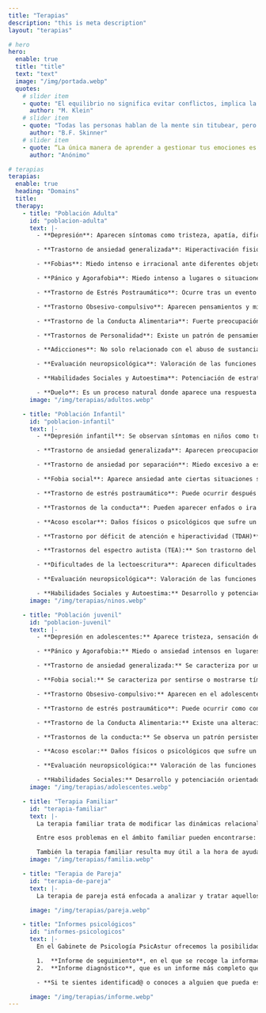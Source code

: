 ```yaml
---
title: "Terapias"
description: "this is meta description"
layout: "terapias"

# hero
hero:
  enable: true
  title: "title"
  text: "text"
  image: "/img/portada.webp"
  quotes:
    # slider item
    - quote: "El equilibrio no significa evitar conflictos, implica la fuerza para tolerar emociones dolorosas y poder manejarlas"
      author: "M. Klein"
    # slider item
    - quote: "Todas las personas hablan de la mente sin titubear, pero se quedan perplejas cuando les pide que la definan"
      author: "B.F. Skinner"
    # slider item
    - quote: “La única manera de aprender a gestionar tus emociones es sintiéndolas, no evitándolas”
      author: "Anónimo"

# terapias
terapias:
  enable: true
  heading: "Domains"
  title:
  therapy:
    - title: "Población Adulta"
      id: "poblacion-adulta"
      text: |-
        - **Depresión**: Aparecen síntomas como tristeza, apatía, dificultad en la toma de decisiones, desmotivación o desesperanza hacia el futuro

        - **Trastorno de ansiedad generalizada**: Hiperactivación fisiológica (palpitaciones, nerviosismo, dificultad para respirar, tensión muscular, insomnio, preocupaciones constantes, etc.)

        - **Fobias**: Miedo intenso e irracional ante diferentes objetos o situaciones, como por ejemplo insectos o lugares cerrados

        - **Pánico y Agorafobia**: Miedo intenso a lugares o situaciones que podrían causar pánico, con sensación de no poder escapar o con miedo a tener un ataque de pánico. Dificultad para sentirse seguro en público o entre multitudes, lo que puede provocar una incapacidad para salir de casa.

        - **Trastorno de Estrés Postraumático**: Ocurre tras un evento traumático, en ocasiones donde la persona pudo temer por su vida (como una agresión) o ante sucesos muy significativos en su vida (como la muerte de un ser querido o tras una situación de acoso). Aparece una hiperactivación fisiológica (nerviosismo, palpitaciones, dificultad para respirar, etc.), evitación de situaciones o personas que puedan recordarle el evento y reexperimentación de este (pensamientos recurrentes acerca de lo que pasó)

        - **Trastorno Obsesivo-compulsivo**: Aparecen pensamientos y miedos no deseados de manera repetitiva, junto con comportamientos para que este malestar desaparezca, llegando a interferir en actividades diarias y provocando gran sufrimiento emocional.

        - **Trastorno de la Conducta Alimentaria**: Fuerte preocupación por el peso, la imagen corporal y la alimentación, asociada a una angustia y malestar emocional, y junto a conductas alimentarias no saludables.

        - **Trastornos de Personalidad**: Existe un patrón de pensamientos y comportamientos marcado y poco saludable, con dificultades para relacionarse en diferentes situaciones y con las demás personas, por lo que puede causar problemas y limitaciones importantes en las relaciones, en las actividades sociales o en el trabajo.

        - **Adicciones**: No solo relacionado con el abuso de sustancias, sino también a conductas nocivas que afectan tanto para la persona como a su entorno. Por ejemplo: el abuso de alcohol, tabaco, psicofármacos, cannabis, cocaína, juego, compras, adicciones emocionales, etc.

        - **Evaluación neuropsicológica**: Valoración de las funciones cognitivas generales (atención, inteligencia, memoria, razonamiento, lenguaje, etc.)

        - **Habilidades Sociales y Autoestima**: Potenciación de estrategias comunicativas, que ayudan a resolver las situaciones sociales de forma efectiva, siendo capaces de ser asertivos, expresar nuestros sentimientos, deseos y necesidades, decir no, establecer límites, hacer y recibir críticas y preservar nuestros derechos asertivos.

        - **Duelo**: Es un proceso natural donde aparece una respuesta emocional ante una experiencia de pérdida. Pero en ocasiones, aparecen dificultades para aceptar dicha pérdida y pueden presentarse: tristeza profunda, dolor y pensamientos constantes acerca de la pérdida, falta de concentración, desesperanza hacia el futuro, aislamiento o problemas para llevar a cabo actividades cotidianas.
      image: "/img/terapias/adultos.webp"

    - title: "Población Infantil"
      id: "poblacion-infantil"
      text: |-
        - **Depresión infantil**: Se observan síntomas en niños como tristeza, irritabilidad, malestar (por ejemplo, dolores de barriga) o molestias físicas, en ocasiones algo imprecisas. También pueden aparecer comportamientos agresivos, poco interés para jugar, rechazo a ir al colegio o dificultades para dormir, etc.

        - **Trastorno de ansiedad generalizada**: Aparecen preocupaciones excesivas, se observa que los niños se preocupan por muchas cosas diferentes (notas, su salud o la de sus familiares, lo que pasa en el mundo, etc.), lo que dificulta que se relajen, se diviertan, les cueste dormir por la noche, les cueste hacer los deberes, etc.

        - **Trastorno de ansiedad por separación**: Miedo excesivo a estar separados de sus padres, lo que puede conllevar que no puedan dormir solos, no querer ir casa de un familiar sin los padres, dificultad para ir al colegio, no querer jugar con sus amigos o hacer otras actividades, si los padres no están cerca.

        - **Fobia social**: Aparece ansiedad ante ciertas situaciones sociales como exponer o intervenir en clase, iniciar o mantener conversaciones con sus iguales, participar en actividades con los niños de su edad, etc. Suele preocuparles mucho lo que otros puedan pensar de ellos o ser objeto de críticas.

        - **Trastorno de estrés postraumático**: Puede ocurrir después de un suceso traumático, apareciendo sentimientos y pensamientos negativos relacionados con lo que ha ocurrido, miedo o tristeza intensos, irritabilidad o ataques de ira, retraimiento, etc. También se puede observar que el niño revive la situación una y otra vez (pudiendo observarse en dibujos o en el juego) que tiene pesadillas y que evita lugares o personas que le recuerden el suceso.

        - **Trastornos de la conducta**: Pueden aparecer enfados o ira excesiva, discutir continuamente y rehusar el cumplimiento de las normas, mostrarse resentido, molestar a otros de forma consciente o culpar a los otros de los propios errores.

        - **Acoso escolar**: Daños físicos o psicológicos que sufre un niño por parte de otro o de un grupo, que se producen de manera reiterada, intencionada y unidireccional. A raíz de esta situación podemos observar señales en el niño tales como problemas para concentrarse y empeoramiento del rendimiento escolar, miedo a ir a clase, dolores y malestar que aparece antes de ir al colegio, problemas para dormir, tristeza o episodios de ira, miedo a estar solo, inquietud, nerviosismo, etc.

        - **Trastorno por déficit de atención e hiperactividad (TDAH)**: Los niños con TDAH pueden tener problemas para prestar y mantener la atención, ser excesivamente activos y presentar un comportamiento impulsivo. Podemos observar que olvidan o pierden las cosas con mucha frecuencia, les cuesta prestar atención a los detalles, seguir instrucciones, se mueven nerviosamente, hablan mucho, tienen problemas para respetar los turnos, dificultades en las relaciones con sus iguales, etc.

        - **Trastornos del espectro autista (TEA):** Son trastorno del neurodesarrollo. Los niños con TEA suelen presentar dificultades para desarrollar relaciones sociales normalizadas, utilizar el lenguaje de forma adecuada (o no usarlo) y mostrar comportamientos restringidos o repetitivos. Pero lo cierto, es que los TEA se consideran un espectro precisamente porque pueden aparecer manifestaciones muy variadas tanto en tipo como en gravedad.

        - **Dificultades de la lectoescritura**: Aparecen dificultades en la precisión a la hora de leer palabras (por ejemplo, se saltan letras o palabras, se sustituyen unas por otras, le cuesta reconocer algunas palabras, etc.), en la velocidad lectora (leen despacio, lectura silábica, poca fluidez, etc.) y en la comprensión de lo que leen. También puede aparecer problemas en la ortografía, la gramática, los signos de puntuación y la organización de la expresión escrita

        - **Evaluación neuropsicológica**: Valoración de las funciones cognitivas generales (atención, inteligencia, memoria, razonamiento, lenguaje, etc.)

        - **Habilidades Sociales y Autoestima:** Desarrollo y potenciación de la comunicación, empatía, asertividad, escucha activa, autocontrol y resolución de conflictos orientada a niños.
      image: "/img/terapias/ninos.webp"

    - title: "Población juvenil"
      id: "poblacion-juvenil"
      text: |-
        - **Depresión en adolescentes:** Aparece tristeza, sensación de vacío, desesperanza, irritabilidad, frustración, disfrutan menos de aquello que solían disfrutar, aislamiento, falta de energía. Pueden aparecer pensamientos o conductas autolíticas.

        - **Pánico y Agorafobia:** Miedo o ansiedad intensos en lugares públicos o en situaciones donde puede resultar difícil escapar o no hay nadie quien pudiera ayudar. Algunos ejemplos donde aparece dicha ansiedad y por tanto se evitan serían: utilizar transportes públicos, estar en espacios abiertos, espacios públicos cerrados (tiendas, cines, etc.), hacer cola o estar con una multitud (conciertos o estadios), etc.

        - **Trastorno de ansiedad generalizada:** Se caracteriza por una ansiedad y preocupaciones excesivas y persistentes sobre un gran número de hechos y actividades de la vida diaria, que llegan a interferir en su funcionamiento familiar, social y escolar. Estas preocupaciones pueden estar relacionadas con el instituto, la familia, los amigos, las notas, necesidad de aprobación, situaciones pasadas y futuras, salud, etc.

        - **Fobia social:** Se caracteriza por sentirse o mostrarse tímido, sentir vergüenza o ansiedad ante situaciones sociales de una manera excesiva. Suelen ser capaces de interactuar con la familia y algunos amigos más cercanos, pero conocer gente nueva, hablar en público, relacionarse en un grupo, participar en clase, etc., les conlleva mucha dificultad y malestar, de manera que tratan de evitarlo por completo, llegando a afectar al normal funcionamiento de la vida diaria.

        - **Trastorno Obsesivo-compulsivo:** Aparecen en el adolescente ideas obsesivas acompañadas por comportamientos compulsivos (en forma de ritual, con el objetivo de disminuir el malestar que provocan las obsesiones). Algunos ejemplos que pueden aparecer son el miedo a contaminarse, preocupaciones acerca de la seguridad o salud suya o de sus padres, etc.

        - **Trastorno de estrés postraumático**: Puede ocurrir como consecuencia de un suceso traumático que ha vivido o presenciado. Aparecen recuerdos recurrentes desagradables, problemas para dormir y pesadillas, evitar aquellas personas o situaciones que le evoquen el recuerdo del trauma, cambios en el estado de ánimo, ansiedad, hiperactivación, sensación de alerta continua, etc.

        - **Trastorno de la Conducta Alimentaria:** Existe una alteración en los comportamientos alimentarios del adolescente y en la actitud respecto a la comida y el aspecto físico, que aparece acompañada de malestar emocional (tristeza, ansiedad, sensación de vacío y soledad, etc.) y que produce un empeoramiento significativo en el funcionamiento de la vida diaria y de la salud.

        - **Trastornos de la conducta:** Se observa un patrón persistente de un estado de ánimo irritable y agresivo, desobediencia, conducta desafiante, dificultad o resistencia a aceptar las normas y reglas sociales, etc.

        - **Acoso escolar:** Daños físicos o psicológicos que sufre un adolescente por parte de otro o de un grupo, que se producen de manera reiterada, intencionada y de manera unidireccional. A raíz de esta situación podemos observar señales en el menor como lesiones inexplicables, pérdida de objetos personales, dolores de cabeza o estómago frecuentes, cambios en los hábitos de alimentación, dificultad para dormir, empeoramiento del rendimiento escolar, miedo o negativa a ir al instituto, pérdida de amigos o evitación de situaciones sociales, disminución de la autoestima, irritabilidad, etc.

        - **Evaluación neuropsicológica:** Valoración de las funciones cognitivas generales (atención, inteligencia, memoria, razonamiento, lenguaje, etc.)

        - **Habilidades Sociales:** Desarrollo y potenciación orientados a adolescentes de estrategias comunicativas que les permitan ser asertivos, expresar sus sentimientos, deseos y necesidades, decir no, establecer límites, hacer y recibir críticas, iniciar y mantener conversaciones, dar su opinión, etc.
      image: "/img/terapias/adolescentes.webp"

    - title: "Terapia Familiar"
      id: "terapia-familiar"
      text: |-
        La terapia familiar trata de modificar las dinámicas relacionales dentro del marco familiar, ayudando a mejorar las relaciones entre los diferentes miembros, la comunicación, la resolución de conflictos, etc. Se tienen en cuenta todas las partes que componen el sistema familiar y cómo se interrelacionan, enfocándonos más en la solución del problema que en el problema en sí.

        Entre esos problemas en el ámbito familiar pueden encontrarse: diferencias en las pautas de crianza de los hijos, comunicación deficiente entre los miembros del núcleo, problemas entre los padres, etc.

        También la terapia familiar resulta muy útil a la hora de ayudar a los miembros de la familia a enfrentar una enfermedad que sufra uno de ellos, si existe un caso de adicción por parte de uno de los miembros, mediación en caso de separación, fallecimiento de un ser querido, etc.
      image: "/img/terapias/familia.webp"

    - title: "Terapia de Pareja"
      id: "terapia-de-pareja"
      text: |-
        La terapia de pareja está enfocada a analizar y tratar aquellos conflictos que pueden aparecer en una relación amorosa (tales como los celos, infidelidades, problemas en la comunicación y en la resolución de problemas o búsqueda de soluciones, insatisfacción sexual, problemas en la familia de origen, dependencia emocional, etc.) de tal forma que puedan adquirirse habilidades, estrategias, herramientas y recursos que permitan el desarrollo de una relación afectiva más sana, funcional y satisfactoria para la pareja en su conjunto y para cada miembro de la misma en particular.

      image: "/img/terapias/pareja.webp"

    - title: "Informes psicológicos"
      id: "informes-psicologicos"
      text: |-
        En el Gabinete de Psicología PsicAstur ofrecemos la posibilidad de realización de 3 tipos de informes:

        1.  **Informe de seguimiento**, en el que se recoge la información y resultado de las pruebas estandarizadas realizadas en la consulta para la evaluación y tratamiento del caso, incluyendo depresión, ansiedad, habilidades de afrontamiento, distorsiones de pensamiento y autoestima.
        2.  **Informe diagnóstico**, que es un informe más completo que incluye pruebas diagnósticas sobre personalidad y funciones cognitivas.

        - **Si te sientes identificad@ o conoces a alguien que pueda estar pasando por ello, no dudes en contactar con nosotras e informarte**

      image: "/img/terapias/informe.webp"
---
```

